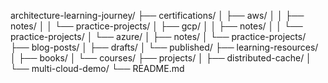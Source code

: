 architecture-learning-journey/
├── certifications/
│   ├── aws/
│   │   ├── notes/
│   │   └── practice-projects/
│   ├── gcp/
│   │   ├── notes/
│   │   └── practice-projects/
│   └── azure/
│       ├── notes/
│       └── practice-projects/
├── blog-posts/
│   ├── drafts/
│   └── published/
├── learning-resources/
│   ├── books/
│   └── courses/
├── projects/
│   ├── distributed-cache/
│   └── multi-cloud-demo/
└── README.md
